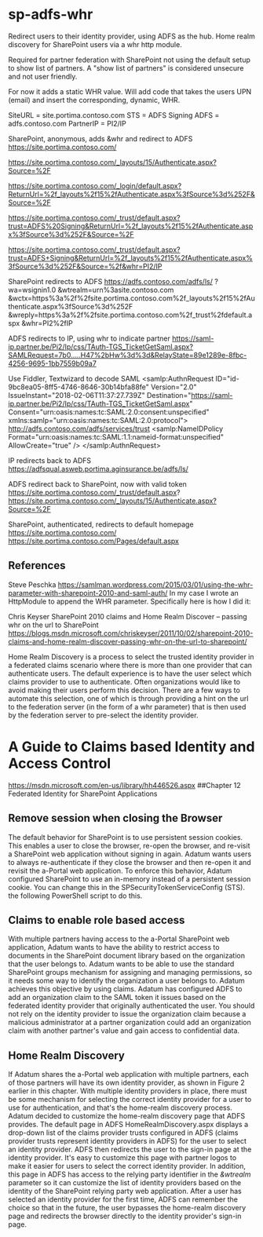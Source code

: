 # sp-adfs-whr 

Redirect users to their identity provider, using ADFS as the hub. 
Home realm discovery for SharePoint users via a whr http module.  

Required for partner federation with SharePoint not using the default setup to show list of partners. 
A "show list of partners" is considered unsecure and not user friendly.  

For now it adds a static WHR value. Will add  code that takes the users UPN (email) and insert the corresponding, dynamic, WHR. 

SiteURL = site.portima.contoso.com 
STS = ADFS Signing
ADFS =  adfs.contoso.com
PartnerIP = PI2/IP


SharePoint, anonymous, adds &whr and redirect to ADFS 
https://site.portima.contoso.com/

https://site.portima.contoso.com/_layouts/15/Authenticate.aspx?Source=%2F

https://site.portima.contoso.com/_login/default.aspx?ReturnUrl=%2f_layouts%2f15%2fAuthenticate.aspx%3fSource%3d%252F&Source=%2F

https://site.portima.contoso.com/_trust/default.aspx?trust=ADFS%20Signing&ReturnUrl=%2f_layouts%2f15%2fAuthenticate.aspx%3fSource%3d%252F&Source=%2F

https://site.portima.contoso.com/_trust/default.aspx?trust=ADFS+Signing&ReturnUrl=%2f_layouts%2f15%2fAuthenticate.aspx%3fSource%3d%252F&Source=%2f&whr=PI2/IP

SharePoint redirects to ADFS
https://adfs.contoso.com/adfs/ls/ 
?wa=wsignin1.0
&wtrealm=urn%3asite.contoso.com
&wctx=https%3a%2f%2fsite.portima.contoso.com%2f_layouts%2f15%2fAuthenticate.aspx%3fSource%3d%252F
&wreply=https%3a%2f%2fsite.portima.contoso.com%2f_trust%2fdefault.aspx
&whr=PI2%2fIP

ADFS redirects to IP, using whr to indicate partner 
https://saml-ip.partner.be/Pi2/Ip/css/TAuth-TGS_TicketGetSaml.aspx?SAMLRequest=7b0.....H47%2bHw%3d%3d&RelayState=89e1289e-8fbc-4256-9695-1bb7559b09a7

Use Fiddler, Textwizard to decode SAML 
<samlp:AuthnRequest ID="id-9bc8ea05-8ff5-4746-8646-30b14bfa88fe" Version="2.0" IssueInstant="2018-02-06T11:37:27.739Z" 
 Destination="https://saml-ip.partner.be/Pi2/Ip/css/TAuth-TGS_TicketGetSaml.aspx" 
 Consent="urn:oasis:names:tc:SAML:2.0:consent:unspecified" 
 xmlns:samlp="urn:oasis:names:tc:SAML:2.0:protocol"> 
 <Issuer xmlns="urn:oasis:names:tc:SAML:2.0:assertion">http://adfs.contoso.com/adfs/services/trust</Issuer>
 <samlp:NameIDPolicy Format="urn:oasis:names:tc:SAML:1.1:nameid-format:unspecified" AllowCreate="true" />
</samlp:AuthnRequest>

IP redirects back to ADFS
https://adfsqual.asweb.portima.aginsurance.be/adfs/ls/

ADFS redirect back to SharePoint, now with valid token 
https://site.portima.contoso.com/_trust/default.aspx?
https://site.portima.contoso.com/_layouts/15/Authenticate.aspx?Source=%2F

SharePoint, authenticated, redirects to default homepage 
https://site.portima.contoso.com/
https://site.portima.contoso.com/Pages/default.aspx


## References 

Steve Peschka 
https://samlman.wordpress.com/2015/03/01/using-the-whr-parameter-with-sharepoint-2010-and-saml-auth/
In my case I wrote an HttpModule to append the WHR parameter.  Specifically here is how I did it:

Chris Keyser 
SharePoint 2010 claims and Home Realm Discover – passing whr on the url to SharePoint
https://blogs.msdn.microsoft.com/chriskeyser/2011/10/02/sharepoint-2010-claims-and-home-realm-discover-passing-whr-on-the-url-to-sharepoint/

Home Realm Discovery is a process to select the trusted identity provider in a federated claims scenario where there is more than one provider that can authenticate users.  The default experience is to have the user select which claims provider to use to authenticate.  Often organizations would like to avoid making their users perform this decision.  There are a few ways to automate this selection, one of which is through providing a hint on the url to the federation server (in the form of a whr parameter) that is then used by the federation server to pre-select the identity provider.  

# A Guide to Claims based Identity and Access Control 
https://msdn.microsoft.com/en-us/library/hh446526.aspx 
##Chapter 12 Federated Identity for SharePoint Applications 

## Remove session when closing the Browser
The default behavior for SharePoint is to use persistent session cookies. This enables a user to close the browser, re-open the browser, and re-visit a SharePoint web application without signing in again. Adatum wants users to always re-authenticate if they close the browser and then re-open it and revisit the a-Portal web application. To enforce this behavior, Adatum configured SharePoint to use an in-memory instead of a persistent session cookie. You can change this in the SPSecurityTokenServiceConfig (STS).  
the following PowerShell script to do this.

## Claims to enable role based access 
With multiple partners having access to the a-Portal SharePoint web application, Adatum wants to have the ability to restrict access to documents in the SharePoint document library based on the organization that the user belongs to. Adatum wants to be able to use the standard SharePoint groups mechanism for assigning and managing permissions, so it needs some way to identify the organization a user belongs to. Adatum achieves this objective by using claims. Adatum has configured ADFS to add an organization claim to the SAML token it issues based on the federated identity provider that originally authenticated the user. You should not rely on the identity provider to issue the organization claim because a malicious administrator at a partner organization could add an organization claim with another partner's value and gain access to confidential data. 

## Home Realm Discovery
If Adatum shares the a-Portal web application with multiple partners, each of those partners will have its own identity provider, as shown in Figure 2 earlier in this chapter. With multiple identity providers in place, there must be some mechanism for selecting the correct identity provider for a user to use for authentication, and that's the home-realm discovery process.
Adatum decided to customize the home-realm discovery page that ADFS provides. The default page in ADFS HomeRealmDiscovery.aspx displays a drop-down list of the claims provider trusts configured in ADFS (claims provider trusts represent identity providers in ADFS) for the user to select an identity provider. ADFS then redirects the user to the sign-in page at the identity provider. It's easy to customize this page with partner logos to make it easier for users to select the correct identity provider. In addition, this page in ADFS has access to the relying party identifier in the *&wtrealm* parameter so it can customize the list of identity providers based on the identity of the SharePoint relying party web application. After a user has selected an identity provider for the first time, ADFS can remember the choice so that in the future, the user bypasses the home-realm discovery page and redirects the browser directly to the identity provider's sign-in page.

